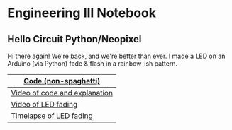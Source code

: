 # Engineering III Notebook

## Hello Circuit Python/Neopixel
Hi there again! We're back, and we're better than ever. I made a LED on an Arduino (via Python) fade & flash in a rainbow-ish pattern.

| [Code (non-spaghetti)](https://github.com/hheisig51/VigilantWaddle/blob/main/Code/9.1.21%20-%20Neopixel.py)  |
|---------------------------|
| [Video of code and explanation](https://github.com/hheisig51/VigilantWaddle/blob/main/Videos/NeopixelCode.mkv) |
| [Video of LED fading](https://github.com/hheisig51/VigilantWaddle/blob/main/Videos/NeopixelVideo.MOV) |
| [Timelapse of LED fading](https://github.com/hheisig51/VigilantWaddle/blob/main/Videos/NeopixelTimelapse.MOV) |
